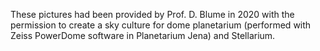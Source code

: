 These pictures had been provided by Prof. D. Blume in 2020 with the permission to create a sky culture for dome planetarium (performed with Zeiss PowerDome software in Planetarium Jena) and Stellarium.  
